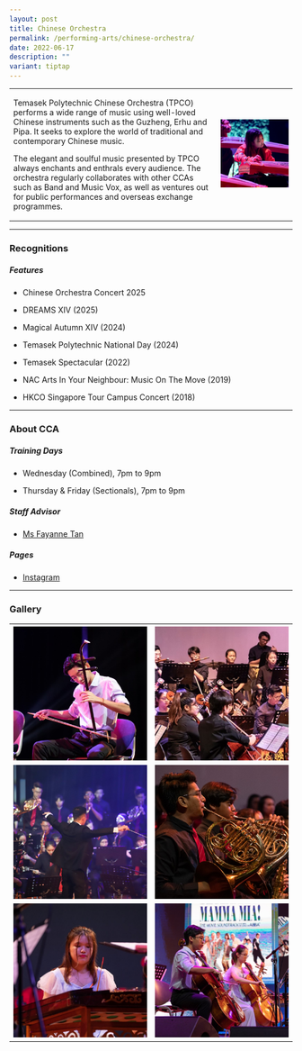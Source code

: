 ```yaml
---
layout: post
title: Chinese Orchestra
permalink: /performing-arts/chinese-orchestra/
date: 2022-06-17
description: ""
variant: tiptap
---
```

<table style="minWidth: 50px">
<colgroup>
<col>
<col>
</colgroup>
<tbody>
<tr>
<td rowspan="1" colspan="1">
<p>Temasek Polytechnic Chinese Orchestra (TPCO) performs a wide range of
music using well-loved Chinese instruments such as the Guzheng, Erhu and
Pipa. It seeks to explore the world of traditional and contemporary Chinese
music.</p>
<p></p>
<p>The elegant and soulful music presented by TPCO always enchants and enthrals
every audience. The orchestra regularly collaborates with other CCAs such
as Band and Music Vox, as well as ventures out for public performances
and overseas exchange programmes.</p>
</td>
<td rowspan="1" colspan="1">
<div class="isomer-image-wrapper">
<img style="width: 100%" height="auto" width="100%" alt="" src="/images/Arts/CO/CO_pic_3.jpg">
</div>
</td>
</tr>
</tbody>
</table>
<hr>
<h3>Recognitions</h3>
<h5>Features</h5>
<ul data-tight="true" class="tight">
<li>
<p>Chinese Orchestra Concert 2025</p>
</li>
<li>
<p>DREAMS XIV (2025)</p>
</li>
<li>
<p>Magical Autumn XIV (2024)</p>
</li>
<li>
<p>Temasek Polytechnic National Day (2024)</p>
</li>
<li>
<p>Temasek Spectacular (2022)</p>
</li>
<li>
<p>NAC Arts In Your Neighbour: Music On The Move (2019)</p>
</li>
<li>
<p>HKCO Singapore Tour Campus Concert (2018)</p>
</li>
</ul>
<hr>
<h3>About CCA</h3>
<h5>Training Days</h5>
<ul data-tight="true" class="tight">
<li>
<p>Wednesday (Combined), 7pm to 9pm</p>
</li>
<li>
<p>Thursday &amp; Friday (Sectionals), 7pm to 9pm</p>
</li>
</ul>
<h5>Staff Advisor</h5>
<ul data-tight="true" class="tight">
<li>
<p><a href="mailto:Fayanne_tan@tp.edu.sg" rel="noopener noreferrer nofollow" target="_blank">Ms Fayanne Tan</a>
</p>
</li>
</ul>
<h5>Pages</h5>
<ul data-tight="true" class="tight">
<li>
<p><a href="https://www.instagram.com/tpchineseorchestra" rel="noopener noreferrer nofollow" target="_blank">Instagram</a>
</p>
</li>
</ul>
<hr>
<h3>Gallery</h3>
<table style="minWidth: 50px">
<colgroup>
<col>
<col>
</colgroup>
<tbody>
<tr>
<th rowspan="1" colspan="1">
<div class="isomer-image-wrapper">
<img style="width: 100%" height="auto" width="100%" alt="" src="/images/Arts/CO/CO_pic_1.jpg">
</div>
</th>
<th rowspan="1" colspan="1">
<div class="isomer-image-wrapper">
<img style="width: 100%" height="auto" width="100%" alt="" src="/images/Arts/CO/CO_pic_2.jpg">
</div>
</th>
</tr>
<tr>
<td rowspan="1" colspan="1">
<div class="isomer-image-wrapper">
<img style="width: 100%" height="auto" width="100%" alt="" src="/images/Arts/Band/Band_pic_3.jpg">
</div>
</td>
<td rowspan="1" colspan="1">
<div class="isomer-image-wrapper">
<img style="width: 100%" height="auto" width="100%" alt="" src="/images/Arts/Band/Band_pic_4.jpg">
</div>
</td>
</tr>
<tr>
<td rowspan="1" colspan="1">
<div class="isomer-image-wrapper">
<img style="width: 100%" height="auto" width="100%" alt="" src="/images/Arts/CO/CO_pic_5.jpg">
</div>
</td>
<td rowspan="1" colspan="1">
<div class="isomer-image-wrapper">
<img style="width: 100%" height="auto" width="100%" alt="" src="/images/Arts/CO/CO_pic_6.jpg">
</div>
</td>
</tr>
</tbody>
</table>
<p></p>